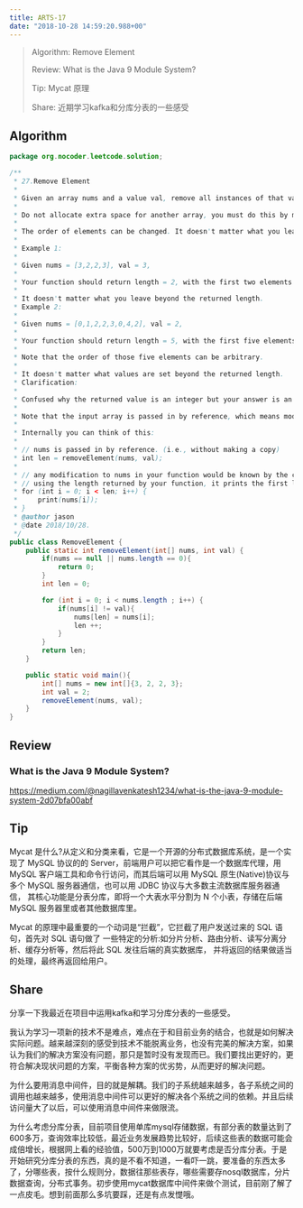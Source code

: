 ```yaml
---
title: ARTS-17
date: "2018-10-28 14:59:20.988+00"
---
```


> Algorithm: Remove Element
>
> Review: What is the Java 9 Module System?
>
> Tip: Mycat 原理
>
> Share: 近期学习kafka和分库分表的一些感受

## Algorithm

```java
package org.nocoder.leetcode.solution;

/**
 * 27.Remove Element
 *
 * Given an array nums and a value val, remove all instances of that value in-place and return the new length.
 *
 * Do not allocate extra space for another array, you must do this by modifying the input array in-place with O(1) extra memory.
 *
 * The order of elements can be changed. It doesn't matter what you leave beyond the new length.
 *
 * Example 1:
 *
 * Given nums = [3,2,2,3], val = 3,
 *
 * Your function should return length = 2, with the first two elements of nums being 2.
 *
 * It doesn't matter what you leave beyond the returned length.
 * Example 2:
 *
 * Given nums = [0,1,2,2,3,0,4,2], val = 2,
 *
 * Your function should return length = 5, with the first five elements of nums containing 0, 1, 3, 0, and 4.
 *
 * Note that the order of those five elements can be arbitrary.
 *
 * It doesn't matter what values are set beyond the returned length.
 * Clarification:
 *
 * Confused why the returned value is an integer but your answer is an array?
 *
 * Note that the input array is passed in by reference, which means modification to the input array will be known to the caller as well.
 *
 * Internally you can think of this:
 *
 * // nums is passed in by reference. (i.e., without making a copy)
 * int len = removeElement(nums, val);
 *
 * // any modification to nums in your function would be known by the caller.
 * // using the length returned by your function, it prints the first len elements.
 * for (int i = 0; i < len; i++) {
 *     print(nums[i]);
 * }
 * @author jason
 * @date 2018/10/28.
 */
public class RemoveElement {
    public static int removeElement(int[] nums, int val) {
        if(nums == null || nums.length == 0){
            return 0;
        }
        int len = 0;

        for (int i = 0; i < nums.length ; i++) {
            if(nums[i] != val){
                nums[len] = nums[i];
                len ++;
            }
        }
        return len;
    }

    public static void main(){
        int[] nums = new int[]{3, 2, 2, 3};
        int val = 2;
        removeElement(nums, val);
    }
}

```

## Review

### What is the Java 9 Module System?

https://medium.com/@nagillavenkatesh1234/what-is-the-java-9-module-system-2d07bfa00abf



## Tip

Mycat 是什么?从定义和分类来看，它是一个开源的分布式数据库系统，是一个实现了 MySQL 协议的的 Server，前端用户可以把它看作是一个数据库代理，用 MySQL 客户端工具和命令行访问，而其后端可以用 MySQL 原生(Native)协议与多个 MySQL 服务器通信，也可以用 JDBC 协议与大多数主流数据库服务器通信， 其核心功能是分表分库，即将一个大表水平分割为 N 个小表，存储在后端 MySQL 服务器里或者其他数据库里。

Mycat 的原理中最重要的一个动词是“拦截”，它拦截了用户发送过来的 SQL 语句，首先对 SQL 语句做了 一些特定的分析:如分片分析、路由分析、读写分离分析、缓存分析等，然后将此 SQL 发往后端的真实数据库， 并将返回的结果做适当的处理，最终再返回给用户。

## Share

分享一下我最近在项目中运用kafka和学习分库分表的一些感受。

我认为学习一项新的技术不是难点，难点在于和目前业务的结合，也就是如何解决实际问题。越来越深刻的感受到技术不能脱离业务，也没有完美的解决方案，如果认为我们的解决方案没有问题，那只是暂时没有发现而已。我们要找出更好的，更符合解决现状问题的方案，平衡各种方案的优劣势，从而更好的解决问题。

为什么要用消息中间件，目的就是解耦。我们的子系统越来越多，各子系统之间的调用也越来越多，使用消息中间件可以更好的解决各个系统之间的依赖。并且后续访问量大了以后，可以使用消息中间件来做限流。

为什么考虑分库分表，目前项目使用单库mysql存储数据，有部分表的数量达到了600多万，查询效率比较低，最近业务发展趋势比较好，后续这些表的数据可能会成倍增长，根据网上看的经验值，500万到1000万就要考虑是否分库分表。于是开始研究分库分表的东西，真的是不看不知道，一看吓一跳，要准备的东西太多了，分哪些表，按什么规则分，数据往那些表存，哪些需要存nosql数据库，分片数据查询，分布式事务。初步使用mycat数据库中间件来做个测试，目前刚了解了一点皮毛。想到前面那么多坑要踩，还是有点发憷哦。